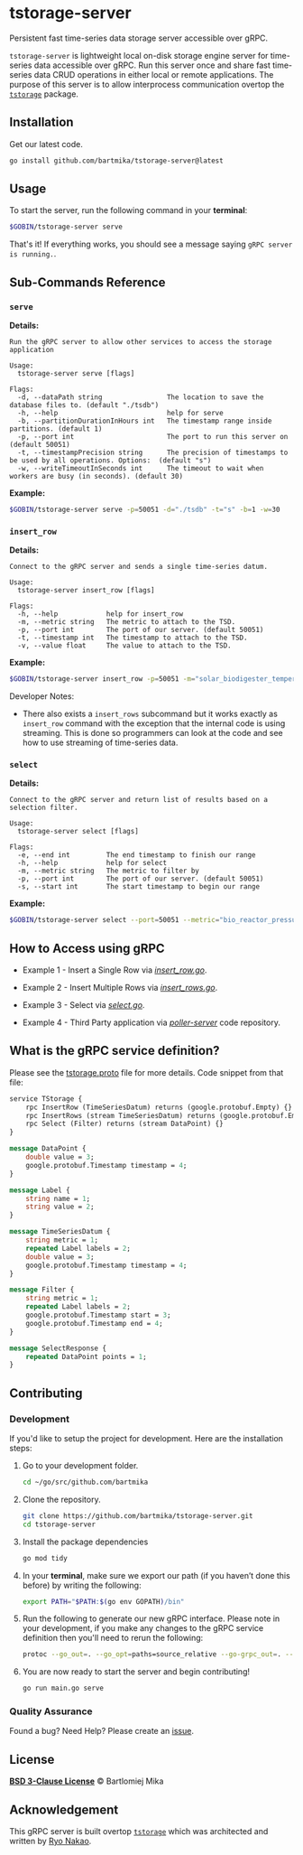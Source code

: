 # tstorage-server
Persistent fast time-series data storage server accessible over gRPC.

`tstorage-server` is lightweight local on-disk storage engine server for time-series data accessible over gRPC. Run this server once and share fast time-series data CRUD operations in either local or remote applications.
The purpose of this server is to allow interprocess communication overtop the [`tstorage`](https://github.com/nakabonne/tstorage) package.

## Installation

Get our latest code.

```bash
go install github.com/bartmika/tstorage-server@latest
```

## Usage

To start the server, run the following command in your **terminal**:

```bash
$GOBIN/tstorage-server serve
```

That's it! If everything works, you should see a message saying `gRPC server is running.`.

## Sub-Commands Reference

### ``serve``

**Details:**

```text
Run the gRPC server to allow other services to access the storage application

Usage:
  tstorage-server serve [flags]

Flags:
  -d, --dataPath string                The location to save the database files to. (default "./tsdb")
  -h, --help                           help for serve
  -b, --partitionDurationInHours int   The timestamp range inside partitions. (default 1)
  -p, --port int                       The port to run this server on (default 50051)
  -t, --timestampPrecision string      The precision of timestamps to be used by all operations. Options:  (default "s")
  -w, --writeTimeoutInSeconds int      The timeout to wait when workers are busy (in seconds). (default 30)
```

**Example:**

```bash
$GOBIN/tstorage-server serve -p=50051 -d="./tsdb" -t="s" -b=1 -w=30
```

### ``insert_row``

**Details:**

```text
Connect to the gRPC server and sends a single time-series datum.

Usage:
  tstorage-server insert_row [flags]

Flags:
  -h, --help            help for insert_row
  -m, --metric string   The metric to attach to the TSD.
  -p, --port int        The port of our server. (default 50051)
  -t, --timestamp int   The timestamp to attach to the TSD.
  -v, --value float     The value to attach to the TSD.
```

**Example:**

```bash
$GOBIN/tstorage-server insert_row -p=50051 -m="solar_biodigester_temperature_in_degrees" -v=50 -t=1600000000
```

Developer Notes:
- There also exists a `insert_rows` subcommand but it works exactly as `insert_row` command with the exception that the internal code is using streaming. This is done so programmers can look at the code and see how to use streaming of time-series data.

### ``select``
**Details:**

```text
Connect to the gRPC server and return list of results based on a selection filter.

Usage:
  tstorage-server select [flags]

Flags:
  -e, --end int         The end timestamp to finish our range
  -h, --help            help for select
  -m, --metric string   The metric to filter by
  -p, --port int        The port of our server. (default 50051)
  -s, --start int       The start timestamp to begin our range
```

**Example:**

```bash
$GOBIN/tstorage-server select --port=50051 --metric="bio_reactor_pressure_in_kpa" --start=1600000000 --end=1725946120
```

## How to Access using gRPC

* Example 1 - Insert a Single Row via [*insert_row.go*](https://github.com/bartmika/tstorage-server/blob/master/cmd/insert_row.go).

* Example 2 - Insert Multiple Rows via [*insert_rows.go*](https://github.com/bartmika/tstorage-server/blob/master/cmd/insert_rows.go).

* Example 3 - Select via [*select.go*](https://github.com/bartmika/tstorage-server/blob/master/cmd/select.go).

* Example 4 - Third Party application via [*poller-server*](https://github.com/bartmika/tpoller-server) code repository.

## What is the gRPC service definition?
Please see the [tstorage.proto](https://github.com/bartmika/tstorage-server/blob/master/proto/tstorage.proto) file for more details. Code snippet from that file:


```protobuf
service TStorage {
    rpc InsertRow (TimeSeriesDatum) returns (google.protobuf.Empty) {}
    rpc InsertRows (stream TimeSeriesDatum) returns (google.protobuf.Empty) {}
    rpc Select (Filter) returns (stream DataPoint) {}
}

message DataPoint {
    double value = 3;
    google.protobuf.Timestamp timestamp = 4;
}

message Label {
    string name = 1;
    string value = 2;
}

message TimeSeriesDatum {
    string metric = 1;
    repeated Label labels = 2;
    double value = 3;
    google.protobuf.Timestamp timestamp = 4;
}

message Filter {
    string metric = 1;
    repeated Label labels = 2;
    google.protobuf.Timestamp start = 3;
    google.protobuf.Timestamp end = 4;
}

message SelectResponse {
    repeated DataPoint points = 1;
}
```

## Contributing
### Development
If you'd like to setup the project for development. Here are the installation steps:

1. Go to your development folder.

    ```bash
    cd ~/go/src/github.com/bartmika
    ```

2. Clone the repository.

    ```bash
    git clone https://github.com/bartmika/tstorage-server.git
    cd tstorage-server
    ```

3. Install the package dependencies

    ```bash
    go mod tidy
    ```

4. In your **terminal**, make sure we export our path (if you haven’t done this before) by writing the following:

    ```bash
    export PATH="$PATH:$(go env GOPATH)/bin"
    ```

5. Run the following to generate our new gRPC interface. Please note in your development, if you make any changes to the gRPC service definition then you'll need to rerun the following:

    ```bash
    protoc --go_out=. --go_opt=paths=source_relative --go-grpc_out=. --go-grpc_opt=paths=source_relative proto/tstorage.proto
    ```

6. You are now ready to start the server and begin contributing!

    ```bash
    go run main.go serve
    ```

### Quality Assurance

Found a bug? Need Help? Please create an [issue](https://github.com/bartmika/tpoller-server/issues).


## License

[**BSD 3-Clause License**](LICENSE) © Bartlomiej Mika

## Acknowledgement

This gRPC server is built overtop [`tstorage`](https://github.com/nakabonne/tstorage) which was architected and written by [Ryo Nakao](https://github.com/nakabonne).
